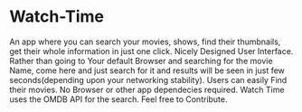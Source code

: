# Watch-Time
An app where you can search your movies, shows, find their thumbnails, get their whole information in just one click. Nicely Designed User Interface. Rather than going to Your default Browser and searching for the movie Name, come here and just search for it and results will be seen in just few seconds(depending upon your networking stability).
Users can easily Find their movies.
No Browser or other app dependecies required.
Watch Time uses the OMDB API for the search.
Feel free to Contribute.
